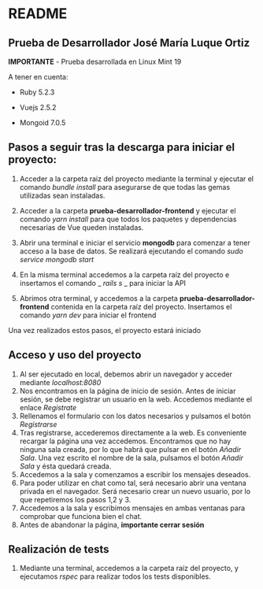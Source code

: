 # README

## Prueba de Desarrollador José María Luque Ortiz

__IMPORTANTE__ - Prueba desarrollada en Linux Mint 19

A tener en cuenta:

* Ruby 5.2.3

* Vuejs 2.5.2

* Mongoid 7.0.5

## Pasos a seguir tras la descarga para iniciar el proyecto:

1. Acceder a la carpeta raiz del proyecto mediante la terminal y ejecutar el comando _bundle install_ para asegurarse de que todas las gemas utilizadas sean instaladas.

2. Acceder a la carpeta __prueba-desarrollador-frontend__ y ejecutar el comando _yarn install_ para que todos los paquetes y dependencias necesarias de Vue queden instaladas.

3. Abrir una terminal e iniciar el servicio __mongodb__ para comenzar a tener acceso a la base de datos. Se realizará ejecutando el comando  _sudo service mongodb start_

4. En la misma terminal accedemos a la carpeta raíz del proyecto e insertamos el comando _ _rails s_ _ para iniciar la API

5. Abrimos otra terminal, y accedemos a la carpeta __prueba-desarrollador-frontend__ contenida en la carpeta raíz del proyecto. Insertamos el comando _yarn dev_  para iniciar el frontend

Una vez realizados estos pasos, el proyecto estará iniciado

## Acceso y uso del proyecto

1. Al ser ejecutado en local, debemos abrir un navegador y acceder mediante _localhost:8080_
2. Nos encontramos en la página de inicio de sesión. Antes de iniciar sesión, se debe registrar un usuario en la web. Accedemos mediante el enlace _Registrate_
3. Rellenamos el formulario con los datos necesarios y pulsamos el botón _Registrarse_
4. Tras registrarse, accederemos directamente a la web. Es conveniente recargar la página una vez accedemos. Encontramos que no hay ninguna sala creada, por lo que habrá que pulsar en el botón _Añadir Sala_. Una vez escrito el nombre de la sala, pulsamos el botón _Añadir Sala_ y ésta quedará creada.
5. Accedemos a la sala y comenzamos a escribir los mensajes deseados.
6. Para poder utilizar en chat como tal, será necesario abrir una ventana privada en el navegador. Será necesario crear un nuevo usuario, por lo que repetiremos los pasos 1,2 y 3.
7. Accedemos a la sala y escribimos mensajes en ambas ventanas para comprobar que funciona bien el chat.
8. Antes de abandonar la página, __importante cerrar sesión__

## Realización de tests

1. Mediante una terminal, accedemos a la carpeta raíz del proyecto, y ejecutamos _rspec_ para realizar todos los tests disponibles.
